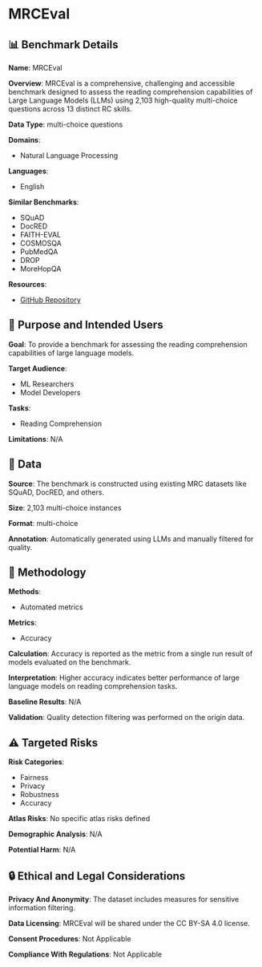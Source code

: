 # MRCEval

## 📊 Benchmark Details

**Name**: MRCEval

**Overview**: MRCEval is a comprehensive, challenging and accessible benchmark designed to assess the reading comprehension capabilities of Large Language Models (LLMs) using 2,103 high-quality multi-choice questions across 13 distinct RC skills.

**Data Type**: multi-choice questions

**Domains**:
- Natural Language Processing

**Languages**:
- English

**Similar Benchmarks**:
- SQuAD
- DocRED
- FAITH-EVAL
- COSMOSQA
- PubMedQA
- DROP
- MoreHopQA

**Resources**:
- [GitHub Repository](https://github.com/THU-KEG/MRCEval)

## 🎯 Purpose and Intended Users

**Goal**: To provide a benchmark for assessing the reading comprehension capabilities of large language models.

**Target Audience**:
- ML Researchers
- Model Developers

**Tasks**:
- Reading Comprehension

**Limitations**: N/A

## 💾 Data

**Source**: The benchmark is constructed using existing MRC datasets like SQuAD, DocRED, and others.

**Size**: 2,103 multi-choice instances

**Format**: multi-choice

**Annotation**: Automatically generated using LLMs and manually filtered for quality.

## 🔬 Methodology

**Methods**:
- Automated metrics

**Metrics**:
- Accuracy

**Calculation**: Accuracy is reported as the metric from a single run result of models evaluated on the benchmark.

**Interpretation**: Higher accuracy indicates better performance of large language models on reading comprehension tasks.

**Baseline Results**: N/A

**Validation**: Quality detection filtering was performed on the origin data.

## ⚠️ Targeted Risks

**Risk Categories**:
- Fairness
- Privacy
- Robustness
- Accuracy

**Atlas Risks**:
No specific atlas risks defined

**Demographic Analysis**: N/A

**Potential Harm**: N/A

## 🔒 Ethical and Legal Considerations

**Privacy And Anonymity**: The dataset includes measures for sensitive information filtering.

**Data Licensing**: MRCEval will be shared under the CC BY-SA 4.0 license.

**Consent Procedures**: Not Applicable

**Compliance With Regulations**: Not Applicable
